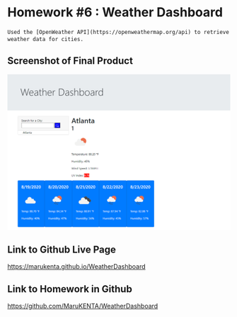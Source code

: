 # Homework #6 : Weather Dashboard

````
Used the [OpenWeather API](https://openweathermap.org/api) to retrieve weather data for cities. 
````

## Screenshot of Final Product
![screenshot](assets/homework6.png)

## Link to Github Live Page

https://marukenta.github.io/WeatherDashboard

## Link to Homework in Github

https://github.com/MaruKENTA/WeatherDashboard